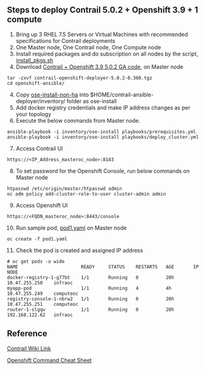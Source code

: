 
## Steps to deploy Contrail 5.0.2 + Openshift 3.9 + 1 compute

1. Bring up 3 RHEL 7.5 Servers or Virtual Machines with recommended specifications for Contrail deployments
2. One Master node, One Contrail node, One Compute node
3. Install required packages and do subscription on all nodes by the script, [install_pkgs.sh](https://github.com/urao/contrail5_deployments/blob/master/5_0_2_deployments/openshift_3.9/files/install-pkgs.sh)
4. Download  [Contrail + Openshift 3.9 5.0.2 GA code](https://www.juniper.net/support/downloads/?p=contrail#sw), on Master node
```
tar -zxvf contrail-openshift-deployer-5.0.2-0.360.tgz
cd openshift-ansible/
```
4. Copy [ose-install-non-ha](https://github.com/urao/contrail5_deployments/blob/master/5_0_2_deployments/openshift_3.9/files/ose-install-non-ha) 
   into $HOME/contrail-ansible-deployer/inventory/ folder as ose-install
5. Add docker registry credentials and make IP address changes as per your topology
6. Execute the below commands from Master node.
```
ansible-playbook -i inventory/ose-install playbooks/prerequisites.yml
ansible-playbook -i inventory/ose-install playbooks/deploy_cluster.yml
```
7. Access Contrail UI
```
https://<IP_Address_masteroc_node>:8143
```
8. To set password for the Openshift Console, run below commands on Master node
```
htpasswd /etc/origin/master/htpasswd admin
oc adm policy add-cluster-role-to-user cluster-admin admin 
```
9. Access Openshift UI
```
https://<FQDN_masteroc_node>:8443/console
```
10. Run sample pod, [pod1.yaml](https://github.com/urao/contrail5_deployments/blob/master/5_0_2_deployments/openshift_3.9/examples/pod1.yaml) on Master node
```
oc create -f pod1.yaml
```
11. Check the pod is created and assigned IP address
```
# oc get pods -o wide
NAME                       READY     STATUS    RESTARTS   AGE       IP               NODE
docker-registry-1-g77bt    1/1       Running   0          20h       10.47.255.250    infraoc
myapp-pod                  1/1       Running   4          4h        10.47.255.249    computeoc
registry-console-1-nbrw2   1/1       Running   0          20h       10.47.255.251    computeoc
router-1-slgqv             1/1       Running   0          20h       192.168.122.62   infraoc
```
## Reference
[Contrail Wiki Link](https://github.com/Juniper/contrail-kubernetes-docs/tree/master/install/openshift)

[Openshift Command Cheat Sheet](http://design.jboss.org/redhatdeveloper/marketing/openshift_cheatsheet/cheatsheet/images/openshift_cheat_sheet_r3v1.pdf)
